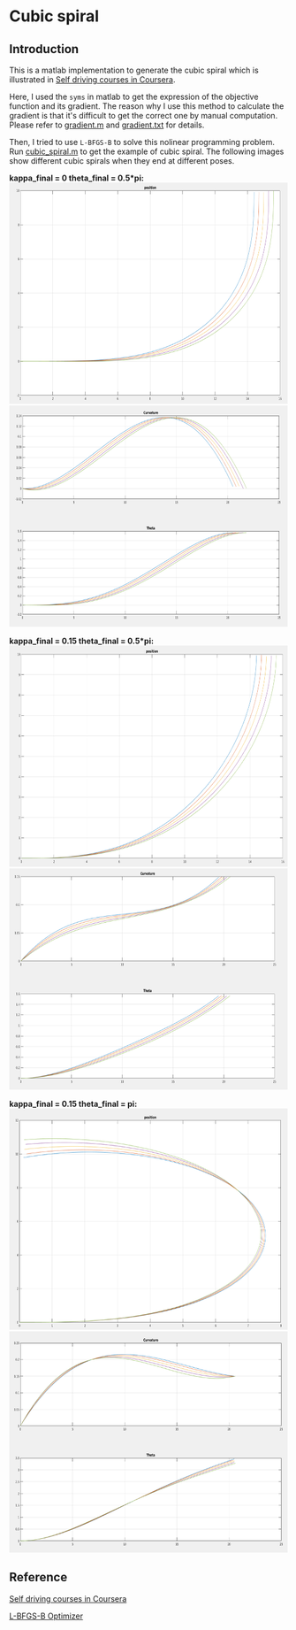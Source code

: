 # Cubic spiral
## Introduction
This is a matlab implementation to generate the cubic spiral which is illustrated in [Self driving courses in Coursera](https://github.com/qiaoxu123/Self-Driving-Cars/blob/master/Part4-Motion_Planning_for_Self-Driving_Cars/Module7-Putting_it_all_together-Smooth_Local_Planning/Module7-Putting_it_all_together-Smooth_Local_Planning.md).  
  
Here, I used the `syms` in matlab to get the expression of the objective function and its gradient. The reason why I use this method to calculate the gradient is that it's difficult to get the correct one by manual computation. Please refer to [gradient.m](https://github.com/xilinnancheng/cubic_spiral/blob/master/gradient.m) and [gradient.txt](https://github.com/xilinnancheng/cubic_spiral/blob/master/gradient.txt) for details.  
  
Then, I tried to use `L-BFGS-B` to solve this nolinear programming problem. Run [cubic_spiral.m](https://github.com/xilinnancheng/cubic_spiral/blob/master/cubic_spiral.m) to get the example of cubic spiral. The following images show different cubic spirals when they end at different poses.  
  
__kappa_final = 0 theta_final = 0.5*pi:__  
<img src=https://github.com/xilinnancheng/cubic_spiral/blob/master/cubic_spiral_example/spiral%20position:k_f%20%3D%200.0%2Ctheta%20%3D%200.5pi.png width="600" height="400"/><br/>
<img src=https://github.com/xilinnancheng/cubic_spiral/blob/master/cubic_spiral_example/spiral%20curvature:k_f%20%3D%200.0%2Ctheta%20%3D%200.5pi.png width="600" height="400"/><br/> 
  
__kappa_final = 0.15 theta_final = 0.5*pi:__  
<img src=https://github.com/xilinnancheng/cubic_spiral/blob/master/cubic_spiral_example/spiral%20position:k_f%20%3D%200.15%2Ctheta%20%3D%200.5pi.png width="600" height="400"/><br/>
<img src=https://github.com/xilinnancheng/cubic_spiral/blob/master/cubic_spiral_example/spiral%20curvature:k_f%20%3D%200.15%2Ctheta%20%3D%200.5%20pi.png width="600" height="400"/><br/> 
  
__kappa_final = 0.15 theta_final = pi:__  
<img src=https://github.com/xilinnancheng/cubic_spiral/blob/master/cubic_spiral_example/spiral%20position:k_f%20%3D%200.15%2Ctheta%20%3D%20pi.png  width="600" height="400"/><br/>
<img src=https://github.com/xilinnancheng/cubic_spiral/blob/master/cubic_spiral_example/spiral%20curvature:k_f%20%3D%200.15%2Ctheta%20%3D%20pi.png width="600" height="400"/><br/> 

## Reference
[Self driving courses in Coursera](https://github.com/qiaoxu123/Self-Driving-Cars/blob/master/Part4-Motion_Planning_for_Self-Driving_Cars/Module7-Putting_it_all_together-Smooth_Local_Planning/Module7-Putting_it_all_together-Smooth_Local_Planning.md)

[L-BFGS-B Optimizer](https://github.com/stephenbeckr/L-BFGS-B-C)
